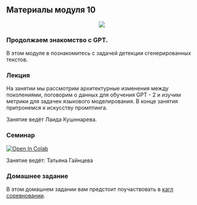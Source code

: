## Материалы модуля 10

<div align="center">
  <img src="../images/dls.png">
</div>

### Продолжаем знакомство с GPT.

В этом модуле в познакомитесь с задачей детекции сгенерированных текстов.

### Лекция

На занятии мы рассмотрим архитектурные изменения между поколениями, поговорим о данных для обучения GPT - 2 и изучим метрики для задачек языкового моделирования. В конце занятия притронемся к искусству промптинга.

Занятие ведёт Лаида Кушннарева.


### Семинар
[![Open In Colab](https://colab.research.google.com/assets/colab-badge.svg)](https://colab.research.google.com/github/DeepLearningSchool/part_2_nlp/blob/main/week_10_generated_text_detection/Practice/Copy_of_ATD_seminar_COLING.ipynb)




Занятие ведёт: Татьяна Гайнцева


### Домашнее задание

В этом домашнем задании вам предстоит поучаствовать в [кагл соревновании](https://www.kaggle.com/competitions/you-are-bot). 
